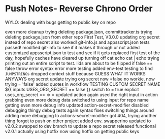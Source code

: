 # Push Notes- Reverse Chrono Order

WYLO: dealing with bugs getting to public key on repo 

even more cleanup
trying deleting package.json, committracker.ts
trying deleting package.json from other repo
First Test, V3.0.0
updating org secret instead of repo secret also worked!
git-info.js and appsscript.json tests passed!
modified git-info to see if it makes it through or not
added customized appsscript.json to test and see if it gets replaced
first test of the day, hopefully caches have cleared up
turning off cat echo
cat | echo
trying printing out an entire script to test.
lids are about to be flipped
if false == false throw error
syntax error
more testing
added env-test
testing to find ``JUMPSTRING``s
dropped context stuff because GUESS WHAT IT WORKS ANYWAYS
org secret update
trying org secret now
=false no workie, now trying = 'false'
added quotes in workflow
TESTING CUSTOM SECRET NAME
${{ inputs.USES_ORG_SECRET  == false }}
switch to = true
explicit uses_org_secret
== => =
updated action again
used the right input in action
grabbing even more debug data
switched to using input for repo name
getting even more debug info
updated action-secret-modifier
disabled debugging thingy
debug tests again
syntax fixes
switching things around
adding more debugging to actions-secret-modifier
got 404, trying another thing
forgot to push on other project
added env.
swapperino
updated to v2.0.2
swapped to dev branch to update a repo secret
released functional v2.0.1
actually using hotfix now
using hotfix on getting public keys